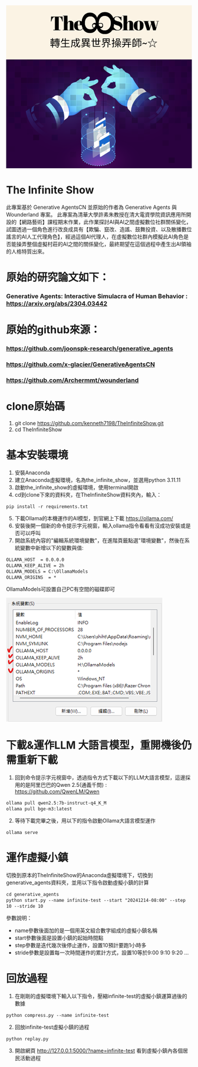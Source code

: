 ![image](https://github.com/kenneth7198/TheInfiniteGame/blob/main/images/logo.png)

# The Infinite Show
此專案基於 Generative AgentsCN 並原始的作者為 Generative Agents 與 Wounderland 專案。
此專案為清華大學許素朱教授在清大電資學院資訊應用所開設的【網路藝術】課程期末作業，此作業探討AI與AI之間虛擬數位社群關係變化，試圖透過一個角色進行改良成具有【欺騙、竄改、造謠、鼓舞投資、以及散播數位謠言的AI人工代理角色】，經過這個AI代理人，在虛擬數位社群內模擬此AI角色是否能操弄整個虛擬村莊的AI之間的關係變化，最終期望在這個過程中產生出AI領袖的人格特質出來。

# 原始的研究論文如下：
### Generative Agents: Interactive Simulacra of Human Behavior : https://arxiv.org/abs/2304.03442

# 原始的github來源：
### https://github.com/joonspk-research/generative_agents
### https://github.com/x-glacier/GenerativeAgentsCN
### https://github.com/Archermmt/wounderland


# clone原始碼
1. git clone https://github.com/kenneth7198/TheInfiniteShow.git
2. cd TheInfiniteShow


# 基本安裝環境
1. 安裝Anaconda
2. 建立Anaconda虛擬環境，名為the_infinite_show，並選用python 3.11.11
3. 啟動the_infinite_show的虛擬環境，使用terminal開啟
4. cd到clone下來的資料夾，在TheInfiniteShow資料夾內，輸入：
```
pip install -r requirements.txt
```
5. 下載Ollama的本機運作的AI模型，到官網上下載 https://ollama.com/
6. 安裝後開一個新的命令提示字元視窗，輸入ollama指令看看有沒成功安裝或是否可以呼叫
7. 開啟系統內容的"編輯系統環境變數"，在進階頁籤點選"環境變數"，然後在系統變數中新增以下的變數與值:
```
OLLAMA_HOST  = 0.0.0.0
OLLAMA_KEEP_ALIVE = 2h
OLLAMA_MODELS = C:\OllamaModels
OLLAMA_ORIGINS  = *
```
OllamaModels可設置自己PC有空間的磁碟即可

![image](https://github.com/kenneth7198/TheInfiniteGame/blob/main/images/ollama_env.png)

# 下載&運作LLM 大語言模型，重開機後仍需重新下載

1. 回到命令提示字元視窗中，透過指令方式下載以下的LLM大語言模型，這邊採用的是阿里巴巴的Qwen 2.5(通義千問) : https://github.com/QwenLM/Qwen
```
ollama pull qwen2.5:7b-instruct-q4_K_M
ollama pull bge-m3:latest
```
2. 等待下載完畢之後，用以下的指令啟動Ollama大語言模型運作
```
ollama serve
```
  
# 運作虛擬小鎮

切換到原本的TheInfiniteShow的Anaconda虛擬環境下，切換到generative_agents資料夾，並用以下指令啟動虛擬小鎮的計算
```
cd generative_agents
python start.py --name infinite-test --start "20241214-08:00" --step 10 --stride 10
```
參數說明：
* name參數後面加的是一個用英文組合數字組成的虛擬小鎮名稱
* start參數後面是設置小鎮的起始時間點
* step參數是迭代幾次後停止運作，設置10預計要跑1小時多
* stride參數是設置每一次時間運作的累計方式，設置10等於9:00 9:10 9:20 ...

# 回放過程 
1. 在剛剛的虛擬環境下輸入以下指令，壓縮infinite-test的虛擬小鎮運算過後的數據
```
python compress.py --name infinite-test
```

2. 回放infinite-test虛擬小鎮的過程
```
python replay.py
```

3. 開啟網頁 http://127.0.0.1:5000/?name=infinite-test 看到虛擬小鎮內各個居民活動過程